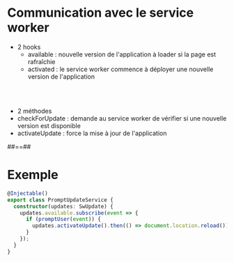 # Communication avec le service worker

 - 2 hooks
    - available : nouvelle version de l'application à loader si la page est rafraîchie
    - activated : le service worker commence à déployer une nouvelle version de l'application  


<br><br>

- 2 méthodes
 - checkForUpdate : demande au service worker de vérifier si une nouvelle version est disponible
 - activateUpdate : force la mise à jour de l'application

##==##

<!-- .slide: class="with-code inconsolata" -->
# Exemple

```typescript
@Injectable()
export class PromptUpdateService {
  constructor(updates: SwUpdate) {
    updates.available.subscribe(event => {
      if (promptUser(event)) {
        updates.activateUpdate().then(() => document.location.reload());
      }
    });
  }
}
```
<!-- .element: class="big-code" -->
